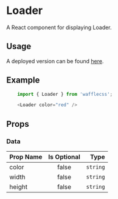 # Loader

A React component for displaying Loader.

## Usage

A deployed version can be found [here](https://wafflecss-jithinqw.vercel.app/?path=/docs/loader--default).

## Example

```javascript
    import { Loader } from 'wafflecss';

    <Loader color="red" />
```

## Props

### Data

| Prop Name   |Is Optional    |  Type |
|----------|:-------------:|------:|
| color |  false | `string` |
| width |  false | `string` |
| height |  false | `string` |
